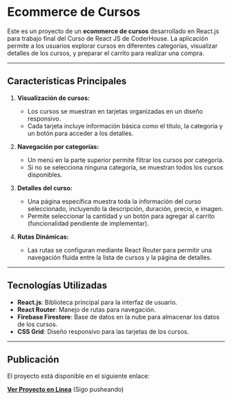 
# Ecommerce de Cursos

Este es un proyecto de un **ecommerce de cursos** desarrollado en React.js para trabajo final del Curso de React JS de CoderHouse. La aplicación permite a los usuarios explorar cursos en diferentes categorías, visualizar detalles de los cursos, y preparar el carrito para realizar una compra.

---

## Características Principales

1. **Visualización de cursos:**
   - Los cursos se muestran en tarjetas organizadas en un diseño responsivo.
   - Cada tarjeta incluye información básica como el título, la categoría y un botón para acceder a los detalles.

2. **Navegación por categorías:**
   - Un menú en la parte superior permite filtrar los cursos por categoría.
   - Si no se selecciona ninguna categoría, se muestran todos los cursos disponibles.

3. **Detalles del curso:**
   - Una página específica muestra toda la información del curso seleccionado, incluyendo la descripción, duración, precio, e imagen.
   - Permite seleccionar la cantidad y un botón para agregar al carrito (funcionalidad pendiente de implementar).

4. **Rutas Dinámicas:**
   - Las rutas se configuran mediante React Router para permitir una navegación fluida entre la lista de cursos y la página de detalles.

---

## Tecnologías Utilizadas

- **React.js**: Biblioteca principal para la interfaz de usuario.
- **React Router**: Manejo de rutas para navegación.
- **Firebase Firestore**: Base de datos en la nube para almacenar los datos de los cursos.
- **CSS Grid**: Diseño responsivo para las tarjetas de los cursos.

---

## Publicación

El proyecto está disponible en el siguiente enlace:

[**Ver Proyecto en Línea**](#) (Sigo pusheando)


